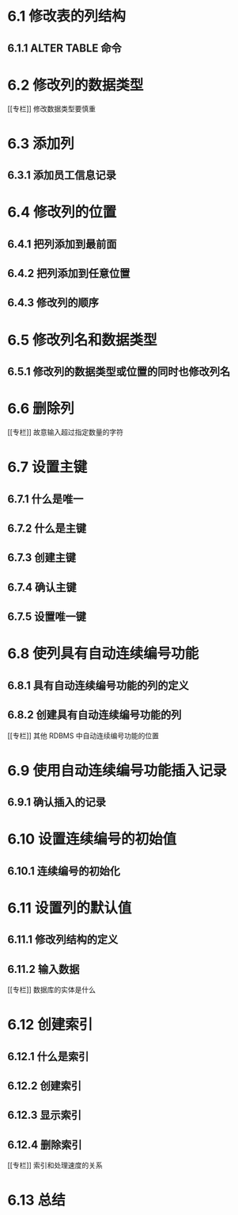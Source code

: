 
# 6.1 修改表的列结构

## 6.1.1 ALTER TABLE 命令

# 6.2 修改列的数据类型

[[专栏]] 修改数据类型要慎重

# 6.3 添加列

## 6.3.1 添加员工信息记录

# 6.4 修改列的位置

## 6.4.1 把列添加到最前面

## 6.4.2 把列添加到任意位置

## 6.4.3 修改列的顺序

# 6.5 修改列名和数据类型

## 6.5.1 修改列的数据类型或位置的同时也修改列名

# 6.6 删除列

[[专栏]] 故意输入超过指定数量的字符

# 6.7 设置主键

## 6.7.1 什么是唯一

## 6.7.2 什么是主键

## 6.7.3 创建主键

## 6.7.4 确认主键

## 6.7.5 设置唯一键

# 6.8 使列具有自动连续编号功能

## 6.8.1 具有自动连续编号功能的列的定义

## 6.8.2 创建具有自动连续编号功能的列

[[专栏]] 其他 RDBMS 中自动连续编号功能的位置

# 6.9 使用自动连续编号功能插入记录

## 6.9.1 确认插入的记录

# 6.10 设置连续编号的初始值

## 6.10.1 连续编号的初始化

# 6.11 设置列的默认值

## 6.11.1 修改列结构的定义

## 6.11.2 输入数据

[[专栏]] 数据库的实体是什么

# 6.12 创建索引

## 6.12.1 什么是索引

## 6.12.2 创建索引

## 6.12.3 显示索引

## 6.12.4 删除索引

[[专栏]] 索引和处理速度的关系

# 6.13 总结
